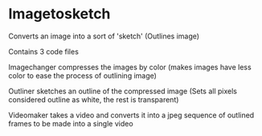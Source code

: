 # Imagetosketch
Converts an image into a sort of 'sketch' (Outlines image)

Contains 3 code files

Imagechanger compresses the images by color (makes images have less color to ease the process of outlining image)

Outliner sketches an outline of the compressed image (Sets all pixels considered outline as white, the rest is transparent)

Videomaker takes a video and converts it into a jpeg sequence of outlined frames to be made into a single video
